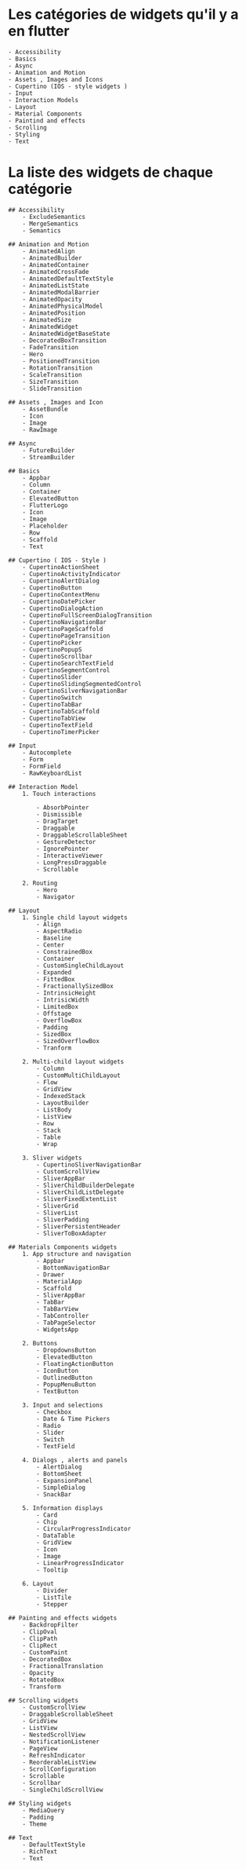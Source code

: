 # Les catégories de widgets qu'il y a en flutter
    - Accessibility
    - Basics
    - Async
    - Animation and Motion
    - Assets , Images and Icons
    - Cupertino (IOS - style widgets )
    - Input
    - Interaction Models
    - Layout
    - Material Components
    - Paintind and effects
    - Scrolling
    - Styling
    - Text

# La liste des widgets de chaque catégorie
    ## Accessibility
        - ExcludeSemantics
        - MergeSemantics
        - Semantics

    ## Animation and Motion
        - AnimatedAlign
        - AnimatedBuilder
        - AnimatedContainer
        - AnimatedCrossFade
        - AnimatedDefaultTextStyle
        - AnimatedListState
        - AnimatedModalBarrier
        - AnimatedOpacity
        - AnimatedPhysicalModel
        - AnimatedPosition
        - AnimatedSize
        - AnimatedWidget
        - AnimatedWidgetBaseState
        - DecoratedBoxTransition
        - FadeTransition
        - Hero
        - PositionedTransition
        - RotationTransition
        - ScaleTransition
        - SizeTransition
        - SlideTransition

    ## Assets , Images and Icon
        - AssetBundle
        - Icon
        - Image
        - RawImage

    ## Async
        - FutureBuilder
        - StreamBuilder
    
    ## Basics
        - Appbar
        - Column
        - Container
        - ElevatedButton
        - FlutterLogo
        - Icon
        - Image
        - Placeholder
        - Row
        - Scaffold
        - Text

    ## Cupertino ( IOS - Style )
        - CupertinoActionSheet
        - CupertinoActivityIndicator
        - CupertinoAlertDialog
        - CupertinoButton
        - CupertinoContextMenu
        - CupertinoDatePicker
        - CupertinoDialogAction
        - CupertinoFullScreenDialogTransition
        - CupertinoNavigationBar
        - CupertinoPageScaffold
        - CupertinoPageTransition
        - CupertinoPicker
        - CupertinoPopupS
        - CupertinoScrollbar
        - CupertinoSearchTextField
        - CupertinoSegmentControl
        - CupertinoSlider
        - CupertinoSlidingSegmentedControl
        - CupertinoSilverNavigationBar
        - CupertinoSwitch
        - CupertinoTabBar
        - CupertinoTabScaffold
        - CupertinoTabView
        - CupertinoTextField
        - CupertinoTimerPicker

    ## Input
        - Autocomplete
        - Form
        - FormField
        - RawKeyboardList

    ## Interaction Model
        1. Touch interactions

            - AbsorbPointer
            - Dismissible
            - DragTarget
            - Draggable
            - DraggableScrollableSheet
            - GestureDetector
            - IgnorePointer
            - InteractiveViewer
            - LongPressDraggable
            - Scrollable

        2. Routing
            - Hero
            - Navigator

    ## Layout
        1. Single child layout widgets
            - Align
            - AspectRadio
            - Baseline
            - Center
            - ConstrainedBox
            - Container
            - CustomSingleChildLayout
            - Expanded
            - FittedBox
            - FractionallySizedBox
            - IntrinsicHeight
            - IntrisicWidth
            - LimitedBox
            - Offstage
            - OverflowBox
            - Padding
            - SizedBox
            - SizedOverflowBox
            - Tranform

        2. Multi-child layout widgets
            - Column
            - CustomMultiChildLayout
            - Flow
            - GridView
            - IndexedStack
            - LayoutBuilder
            - ListBody
            - ListView
            - Row
            - Stack
            - Table
            - Wrap

        3. Sliver widgets
            - CupertinoSliverNavigationBar
            - CustomScrollView
            - SliverAppBar
            - SliverChildBuilderDelegate
            - SliverChildListDelegate
            - SliverFixedExtentList
            - SliverGrid
            - SliverList
            - SliverPadding
            - SliverPersistentHeader
            - SliverToBoxAdapter

    ## Materials Components widgets
        1. App structure and navigation
            - Appbar
            - BottomNavigationBar
            - Drawer
            - MaterialApp
            - Scaffold
            - SliverAppBar
            - TabBar
            - TabBarView
            - TabController
            - TabPageSelector
            - WidgetsApp

        2. Buttons
            - DropdownsButton
            - ElevatedButton
            - FloatingActionButton
            - IconButton
            - OutlinedButton
            - PopupMenuButton
            - TextButton

        3. Input and selections
            - Checkbox
            - Date & Time Pickers
            - Radio
            - Slider
            - Switch
            - TextField

        4. Dialogs , alerts and panels
            - AlertDialog
            - BottomSheet
            - ExpansionPanel
            - SimpleDialog
            - SnackBar

        5. Information displays
            - Card
            - Chip
            - CircularProgressIndicator
            - DataTable
            - GridView
            - Icon
            - Image
            - LinearProgressIndicator
            - Tooltip

        6. Layout
            - Divider
            - ListTile
            - Stepper

    ## Painting and effects widgets
        - BackdropFilter
        - ClipOval
        - ClipPath
        - ClipRect
        - CustomPaint
        - DecoratedBox
        - FractionalTranslation
        - Opacity
        - RotatedBox
        - Transform
    
    ## Scrolling widgets
        - CustomScrollView 
        - DraggableScrollableSheet
        - GridView
        - ListView
        - NestedScrollView
        - NotificationListener
        - PageView
        - RefreshIndicator
        - ReorderableListView
        - ScrollConfiguration
        - Scrollable
        - Scrollbar
        - SingleChildScrollView

    ## Styling widgets
        - MediaQuery
        - Padding
        - Theme

    ## Text
        - DefaultTextStyle
        - RichText
        - Text
